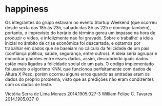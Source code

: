# happiness

Os integrantes do grupo estavam no evento Startup Weekend (que ocorreu desde sexta das 18h às 23h, sabado das 8h as 22h e domingo também), portanto, o imprevisto do horário de término gerou um impasse na hora de produzir o vídeo, e infelizmente nao foi gravado.
Sobre o trabalho: a ideia inicial no âmbito de crise econômica foi descartada, e optamos por trabalhar em dados que se baseiam no cálculo da felicidade de um país (confiança política, saúde, segurança, entre outros). A ideia seria agrupar e encontrar padrões entre esses dados, assim, descobrindo quais dados estão mais ligados a felicidade social de um país. O código implementado foi usando o algoritmo KNN, que funcionou perfeitamente com dados de Altura X Peso, porém ocorreu alguns erros quando as entradas eram os dados do próprio problema, visto que as predições não eram condizentes com os dados de teste.

Victória Serra de Lima Moraes 2014.1905.027-3
William Felipe C. Tavares 2014.1905.037-0

